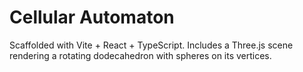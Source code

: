 # Cellular Automaton

Scaffolded with Vite + React + TypeScript. Includes a Three.js scene rendering a rotating dodecahedron with spheres on its vertices.
